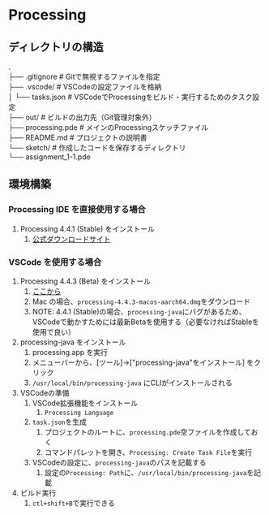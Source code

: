 # Processing

## ディレクトリの構造
.  
├── .gitignore          # Gitで無視するファイルを指定  
├── .vscode/            # VSCodeの設定ファイルを格納  
│   └── tasks.json      # VSCodeでProcessingをビルド・実行するためのタスク設定  
├── out/                # ビルドの出力先（Git管理対象外）  
├── processing.pde      # メインのProcessingスケッチファイル  
├── README.md           # プロジェクトの説明書  
└── sketch/             # 作成したコードを保存するディレクトリ  
    └── assignment_1-1.pde  


## 環境構築

### Processing IDE を直接使用する場合
1. Processing 4.4.1 (Stable) をインストール
   1. [公式ダウンロードサイト](https://processing.org/download)

### VSCode を使用する場合
1. Processing 4.4.3 (Beta) をインストール
   1. [ここから](https://github.com/processing/processing4/releases/tag/processing-1303-4.4.3)
   2. Mac の場合、`processing-4.4.3-macos-aarch64.dmg`をダウンロード
   3. NOTE: 4.4.1 (Stable)の場合、`processing-java`にバグがあるため、VSCodeで動かすためには最新Betaを使用する（必要なければStableを使用で良い）
2. processing-java をインストール
   1. processing.app を実行
   2. メニューバーから、[ツール]->["processing-java"をインストール] をクリック
   3. `/usr/local/bin/processing-java` にCLIがインストールされる
3. VSCodeの準備
   1. VSCode拡張機能をインストール
      1. `Processing Language`
   2. `task.json`を生成
      1. プロジェクトのルートに、`processing.pde`空ファイルを作成しておく
      2. コマンドパレットを開き、`Processing: Create Task File`を実行
   3. VSCodeの設定に、`processing-java`のパスを記載する
      1. 設定の`Processing: Path`に、`/usr/local/bin/processing-java`を記載
4. ビルド実行
   1. `ctl+shift+B`で実行できる
